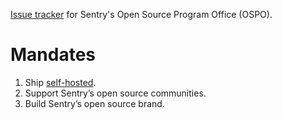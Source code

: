 [Issue tracker](https://github.com/getsentry/team-ospo/issues) for Sentry's Open Source Program Office (OSPO).

# Mandates

1. Ship [self-hosted](https://github.com/getsentry/self-hosted).
2. Support Sentry’s open source communities.
3. Build Sentry’s open source brand.
